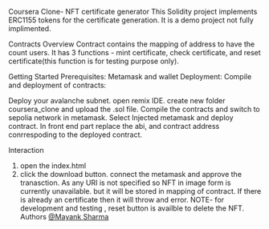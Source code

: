 Coursera Clone- NFT certificate generator
This Solidity project implements ERC1155 tokens for the certificate generation. It is a demo project not fully implimented.

Contracts Overview
Contract contains the mapping of address to have the count users. It has 3 functions - mint certificate, check certificate, and reset certificate(this function is for testing purpose only).

Getting Started
Prerequisites:
Metamask and wallet
Deployment:
Compile and deployment of contracts:

Deploy your avalanche subnet.
open remix IDE.
create new folder coursera_clone and upload the .sol file.
Compile the contracts and switch to sepolia network in metamask.
Select Injected metamask and deploy contract.
In front end part replace the abi, and contract address conrrespoding to the deployed contract.

Interaction
1) open the index.html
2) click the download button. connect the metamask and approve the tranasction. As any URI is not specified so NFT in image form is currently unavailable. but it will be stored in mapping of contract.
If there is already an certificate then it will throw and error.
NOTE- for development and testing , reset button is availble to delete the NFT.
Authors
[@Mayank Sharma](https://www.linkedin.com/in/mayank-sharma-078278243/)

